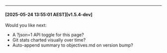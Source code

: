 ---
#### [2025-05-24 13:55:01 AEST][v1.5.4-dev]
Would you like next:

  * A ?json=1 API toggle for this page?
  * Git stats charted visually over time?
  * Auto-append summary to objectives.md on version bump?

